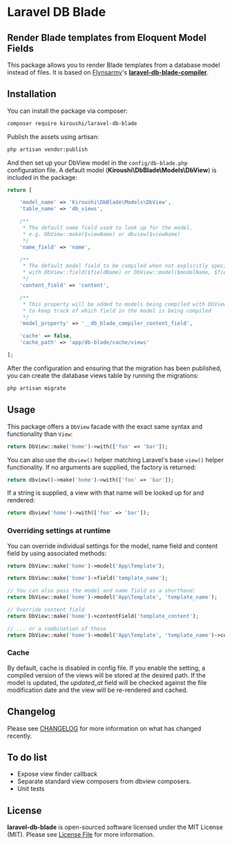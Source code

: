 # Laravel DB Blade


## Render Blade templates from Eloquent Model Fields

This package allows you to render Blade templates from a database model instead of files. It is based on [Flynsarmy](https://github.com/Flynsarmy/)'s [**laravel-db-blade-compiler**](https://github.com/Flynsarmy/laravel-db-blade-compiler).


## Installation

You can install the package via composer:

``` bash
composer require kiroushi/laravel-db-blade
```

Publish the assets using artisan:

```bash
php artisan vendor:publish
```

And then set up your DbView model in the `config/db-blade.php` configuration file. A default model (**Kiroushi\DbBlade\Models\DbView**) is included in the package:

```php
return [

    'model_name' => 'Kiroushi\DbBlade\Models\DbView',
    'table_name' => 'db_views',

    /**
     * The default name field used to look up for the model.
     * e.g. DbView::make($viewName) or dbview($viewName)
     */
    'name_field' => 'name',

    /**
     * The default model field to be compiled when not explicitly specified
     * with DbView::field($fieldName) or DbView::model($modelName, $fieldName)
     */
    'content_field' => 'content',

    /**
     * This property will be added to models being compiled with DbView
     * to keep track of which field in the model is being compiled
     */
    'model_property' => '__db_blade_compiler_content_field',

    'cache' => false,
    'cache_path' => 'app/db-blade/cache/views'

];
```

After the configuration and ensuring that the migration has been published, you can create the database views table by running the migrations:

```bash
php artisan migrate
```

## Usage

This package offers a `DbView` facade with the exact same syntax and functionality than `View`:

```php
return DbView::make('home')->with(['foo' => 'bar']);
```

You can also use the `dbview()` helper matching Laravel's base `view()` helper functionality. If no arguments are supplied, the factory is returned:

```php
return dbview()->make('home')->with(['foo' => 'bar']);
```

If a string is supplied, a view with that name will be looked up for and rendered:

```php
return dbview('home')->with(['foo' => 'bar']);
```

### Overriding settings at runtime

You can override individual settings for the model, name field and content field by using associated methods:

```php
return DbView::make('home')->model('App\Template');

return DbView::make('home')->field('template_name');

// You can also pass the model and name field as a shorthand:
return DbView::make('home')->model('App\Template', 'template_name');

// Override content field
return DbView::make('home')->contentField('template_content');

// ... or a combination of these
return DbView::make('home')->model('App\Template', 'template_name')->contentField('template_content');
```

### Cache

By default, cache is disabled in config file. If you enable the setting, a compiled version of the views will be stored at the desired path. If the model is updated, the *updated_at* field will be checked against the file modification date and the view will be re-rendered and cached.

## Changelog

Please see [CHANGELOG](CHANGELOG.md) for more information on what has changed recently.

## To do list

- Expose view finder callback
- Separate standard view composers from dbview composers.
- Unit tests

## License

**laravel-db-blade** is open-sourced software licensed under the MIT License (MIT). Please see [License File](LICENSE.md) for more information.
